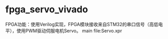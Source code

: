 # fpga_servo_vivado
FPGA功能：使用Verilog实现，FPGA模块接收来自STM32的串口信号（高低电平），使用PWM驱动伺服电机Servo。
main file:Servo.xpr
